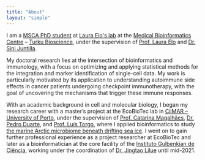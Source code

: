 ```yaml
---
title: "About"
layout: "simple"
---
```


I am a [MSCA PhD student](https://www.enlight-ten.eu) at [Laura Elo's lab](https://bioscience.fi/research/computational-biomedicine) at the <a href="https://elolab.utu.fi" target="_blank">Medical Bioinformatics Centre</a> – <a href="https://bioscience.fi" target="_blank">Turku Bioscience</a>, under the supervision of [Prof. Laura Elo](https://scholar.google.com/citations?user=w9qgsIcAAAAJ) and [Dr. Sini Juntilla](https://scholar.google.com/citations?hl=en&user=KCc6UEAAAAAJ).

My doctoral research lies at the intersection of bioinformatics and immunology, with a focus on optimizing and applying statistical methods for the integration and marker identification of single-cell data. My work is particularly motivated by its application to understanding autoimmune side effects in cancer patients undergoing checkpoint immunotherapy, with the goal of uncovering the mechanisms that trigger these immune responses.

With an academic background in cell and molecular biology, I began my research career with a master’s project at the EcoBioTec lab in [CiiMAR – University of Porto](https://www.ciimar.up.pt), under the supervision of [Prof. Catarina Magalhães](https://www.ciimar.up.pt/teams/microbiome-ecology-and-biogeochemistry), [Dr. Pedro Duarte](https://orcid.org/0000-0001-7461-605X), and [Prof. Luís Torgo](https://web.cs.dal.ca/~ltorgo), where I applied bioinformatics to study [the marine Arctic microbiome beneath drifting sea ice](https://repositorio-aberto.up.pt/handle/10216/110665?locale=en). I went on to gain further professional experience as a project researcher at EcoBioTec and later as a bioinformatician at the core facility of the [Instituto Gulbenkian de Ciência](https://gimm.pt), working under the coordination of [Dr. Jingtao Lilue](https://scholar.google.com/citations?user=fENcmP8AAAAJ) until mid-2021.

